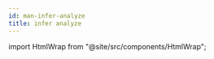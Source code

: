 ```yaml
---
id: man-infer-analyze
title: infer analyze
---
```


import HtmlWrap from "@site/src/components/HtmlWrap";

<HtmlWrap url="/man/1.1.0/infer-analyze.1.html" />
